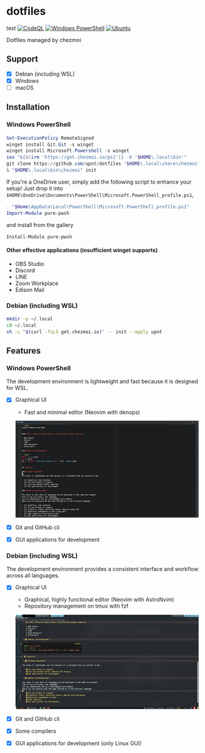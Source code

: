# dotfiles
test
[![CodeQL](https://github.com/upnt/dotfiles/actions/workflows/github-code-scanning/codeql/badge.svg)](https://github.com/upnt/dotfiles/actions/workflows/github-code-scanning/codeql)
[![Windows PowerShell](https://github.com/upnt/dotfiles/actions/workflows/windows-installation.yml/badge.svg)](https://github.com/upnt/dotfiles/actions/workflows/windows-installation.yml)
[![Ubuntu](https://github.com/upnt/dotfiles/actions/workflows/ubuntu-installation.yml/badge.svg)](https://github.com/upnt/dotfiles/actions/workflows/ubuntu-installation.yml)

Dotfiles managed by chezmoi

## Support

- [x] Debian (including WSL)
- [x] Windows
- [ ] macOS

## Installation

### Windows PowerShell

```powershell
Set-ExecutionPolicy RemoteSigned
winget install Git.Git -s winget
winget install Microsoft.Powershell -s winget
iex "&{$(irm 'https://get.chezmoi.io/ps1')} -b '$HOME\.local\bin'"
git clone https://github.com/upnt/dotfiles "$HOME\.local\share\chezmoi"
& "$HOME\.local\bin\chezmoi" init
```

If you're a OneDrive user, simply add the following script to enhance your setup!
Just drop it into
`$HOME\OneDrive\Documents\PowerShell\Microsoft.PowerShell_profile.ps1`,

```powershell:Microsoft.PowerShell_profile.ps1
. "$Home\AppData\Local\PowerShell\Microsoft.PowerShell_profile.ps1"
Import-Module pure-pwsh
```

and install from the gallery

```pwsh
Install-Module pure-pwsh
```

#### Other effective applications (insufficient winget supports)

- OBS Studio
- Discord
- LINE
- Zoom Workplace
- Edison Mail

### Debian (including WSL)

```bash
mkdir -p ~/.local
cd ~/.local
sh -c "$(curl -fsLS get.chezmoi.io)" -- init --apply upnt
```

## Features

### Windows PowerShell

The development environment is lightweight and fast because it is designed for WSL.

- [x] Graphical UI

  - Fast and minimal editor (Neovim with denops)

  ![ui](./images/windows_ui.png)

- [x] Git and GitHub cli
- [x] GUI applications for development

### Debian (including WSL)

The development environment provides a consistent interface and workflow across all languages.

- [x] Graphical UI

  - Graphical, highly functional editor (Neovim with AstroNvim)
  - Repository management on tmux with fzf

  ![ui](./images/linux_ui.png)

- [x] Git and GitHub cli
- [x] Some compilers
- [x] GUI applications for development (only Linux GUI)
